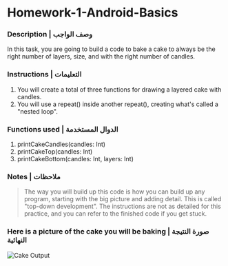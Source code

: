 # Homework-1-Android-Basics

### Description | وصف الواجب
In this task, you are going to build a code to bake a cake to always be the right number of layers, size, and with the right number of candles.


### Instructions | التعليمات
1. You will create a total of three functions for drawing a layered cake with candles.
2. You will use a repeat() inside another repeat(), creating what's called a "nested loop".


### Functions used | الدوال المستخدمة
1. printCakeCandles(candles: Int)
2. printCakeTop(candles: Int)
3. printCakeBottom(candles: Int, layers: Int)


### Notes | ملاحظات
> The way you will build up this code is how you can build up any program, starting with the big picture and adding detail. This is called "top-down development".
> The instructions are not as detailed for this practice, and you can refer to the finished code if you get stuck.




### Here is a picture of the cake you will be baking | صورة النتيجة النهائية

![Cake Output](https://github.com/shaima-alghamdi-tuwaiq/Homework-1-Android-Basics/blob/a745ff19ff5912d2533905b53421b6a3f0cbd85d/output.png)
